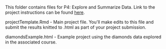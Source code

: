 This folder contains files for P4: Explore and Summarize Data. Link to the
project instructions can be found [here](https://classroom.udacity.com/nanodegrees/nd002/parts/0021345407/modules/316518875375461/lessons/3165188753239847/concepts/last-viewed).

projectTemplate.Rmd - Main project file. You'll make edits to this file and
submit the results knitted to .html as part of your project submission.

diamondsExample.html - Example project using the diamonds data explored in the
associated course.